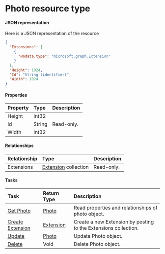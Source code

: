 # Photo resource type



#### JSON representation

Here is a JSON representation of the resource

```json
{
  "Extensions": [
    {
      "@odata.type": "microsoft.graph.Extension"
    }
  ],
  "Height": 1024,
  "Id": "String (identifier)",
  "Width": 1024
}

```
#### Properties
| Property	   | Type	|Description|
|:---------------|:--------|:----------|
|Height|Int32||
|Id|String| Read-only.|
|Width|Int32||

#### Relationships
| Relationship | Type	|Description|
|:---------------|:--------|:----------|
|Extensions|[Extension](extension.md) collection| Read-only.|

#### Tasks

| Task		   | Return Type	|Description|
|:---------------|:--------|:----------|
|[Get Photo](../api/photo_get.md) | [Photo](photo.md) |Read properties and relationships of photo object.|
|[Create Extension](../api/photo_post_extensions.md) |[Extension](extension.md)| Create a new Extension by posting to the Extensions collection.|
|[Update](../api/photo_update.md) | [Photo](photo.md)	|Update Photo object. |
|[Delete](../api/photo_delete.md) | Void	|Delete Photo object. |

